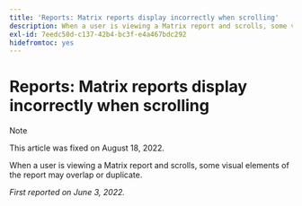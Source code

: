 ```yaml
---
title: 'Reports: Matrix reports display incorrectly when scrolling'
description: When a user is viewing a Matrix report and scrolls, some visual elements of the report may overlap or duplicate.
exl-id: 7eedc50d-c137-42b4-bc3f-e4a467bdc292
hidefromtoc: yes
---
```

# Reports: Matrix reports display incorrectly when scrolling

>[!NOTE]
>
>This article was fixed on August 18, 2022.

When a user is viewing a Matrix report and scrolls, some visual elements of the report may overlap or duplicate.

_First reported on June 3, 2022._

